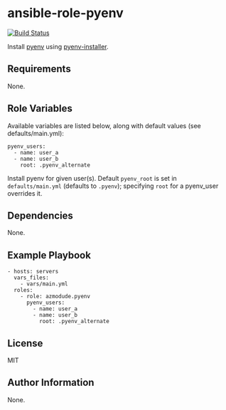 ansible-role-pyenv
==================

[![Build Status](https://travis-ci.org/azmodude/ansible-role-pyenv.svg?branch=master)](https://travis-ci.org/azmodude/ansible-role-pyenv)

Install [pyenv](https://github.com/yyuu/pyenv) using [pyenv-installer](https://github.com/yyuu/pyenv-installer).

Requirements
------------

None.

Role Variables
--------------

Available variables are listed below, along with default values (see defaults/main.yml):

    pyenv_users:
      - name: user_a
      - name: user_b
        root: .pyenv_alternate

Install pyenv for given user(s). Default `pyenv_root` is set in `defaults/main.yml` (defaults to `.pyenv`); specifying `root` for a pyenv\_user overrides it.

Dependencies
------------

None.

Example Playbook
----------------

    - hosts: servers
      vars_files:
        - vars/main.yml
      roles:
        - role: azmodude.pyenv
          pyenv_users:
            - name: user_a
            - name: user_b
              root: .pyenv_alternate

License
-------

MIT

Author Information
------------------

None.
